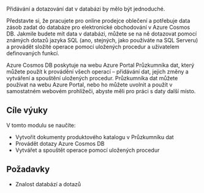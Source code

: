 Přidávání a dotazování dat v databázi by mělo být jednoduché. 

Představte si, že pracujete pro online prodejce oblečení a potřebuje data zásob zadat do databáze pro elektronické obchodování v Azure Cosmos DB. Jakmile budete mít data v databázi, můžete se na ně dotazovat pomocí známých dotazů jazyka SQL (ano, stejných, jako používáte na SQL Serveru) a provádět složité operace pomocí uložených procedur a uživatelem definovaných funkcí.

Azure Cosmos DB poskytuje na webu Azure Portal Průzkumníka dat, který můžete použít k provádění všech operací – přidávání dat, jejich změny a vytváření a spouštění uložených procedur. Průzkumníka dat můžete používat na webu Azure Portal, nebo ho můžete uvolnit a použít v samostatném webovém prohlížeči, abyste měli pro práci s daty další místo.

## <a name="learning-objectives"></a>Cíle výuky

V tomto modulu se naučíte:

- Vytvořit dokumenty produktového katalogu v Průzkumníku dat
- Provádět dotazy Azure Cosmos DB
- Vytvářet a spouštět operace pomocí uložených procedur

## <a name="prerequisites"></a>Požadavky

- Znalost databází a dotazů
